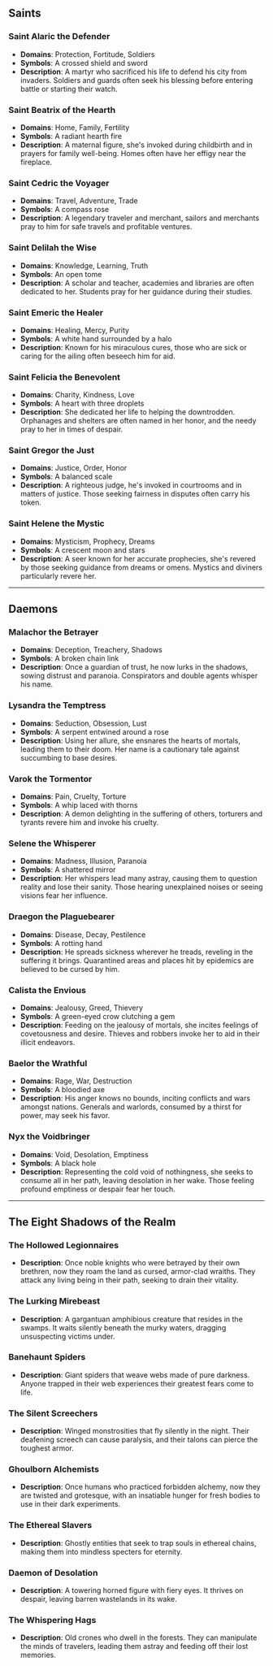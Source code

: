 ## Saints

### Saint Alaric the Defender
- **Domains**: Protection, Fortitude, Soldiers
- **Symbols**: A crossed shield and sword
- **Description**: A martyr who sacrificed his life to defend his city from invaders. Soldiers and guards often seek his blessing before entering battle or starting their watch.

### Saint Beatrix of the Hearth
- **Domains**: Home, Family, Fertility
- **Symbols**: A radiant hearth fire
- **Description**: A maternal figure, she's invoked during childbirth and in prayers for family well-being. Homes often have her effigy near the fireplace.

### Saint Cedric the Voyager
- **Domains**: Travel, Adventure, Trade
- **Symbols**: A compass rose
- **Description**: A legendary traveler and merchant, sailors and merchants pray to him for safe travels and profitable ventures.

### Saint Delilah the Wise
- **Domains**: Knowledge, Learning, Truth
- **Symbols**: An open tome
- **Description**: A scholar and teacher, academies and libraries are often dedicated to her. Students pray for her guidance during their studies.

### Saint Emeric the Healer
- **Domains**: Healing, Mercy, Purity
- **Symbols**: A white hand surrounded by a halo
- **Description**: Known for his miraculous cures, those who are sick or caring for the ailing often beseech him for aid.

### Saint Felicia the Benevolent
- **Domains**: Charity, Kindness, Love
- **Symbols**: A heart with three droplets
- **Description**: She dedicated her life to helping the downtrodden. Orphanages and shelters are often named in her honor, and the needy pray to her in times of despair.

### Saint Gregor the Just
- **Domains**: Justice, Order, Honor
- **Symbols**: A balanced scale
- **Description**: A righteous judge, he's invoked in courtrooms and in matters of justice. Those seeking fairness in disputes often carry his token.

### Saint Helene the Mystic
- **Domains**: Mysticism, Prophecy, Dreams
- **Symbols**: A crescent moon and stars
- **Description**: A seer known for her accurate prophecies, she's revered by those seeking guidance from dreams or omens. Mystics and diviners particularly revere her.

---

## Daemons

### Malachor the Betrayer
- **Domains**: Deception, Treachery, Shadows
- **Symbols**: A broken chain link
- **Description**: Once a guardian of trust, he now lurks in the shadows, sowing distrust and paranoia. Conspirators and double agents whisper his name.

### Lysandra the Temptress
- **Domains**: Seduction, Obsession, Lust
- **Symbols**: A serpent entwined around a rose
- **Description**: Using her allure, she ensnares the hearts of mortals, leading them to their doom. Her name is a cautionary tale against succumbing to base desires.

### Varok the Tormentor
- **Domains**: Pain, Cruelty, Torture
- **Symbols**: A whip laced with thorns
- **Description**: A demon delighting in the suffering of others, torturers and tyrants revere him and invoke his cruelty.

### Selene the Whisperer
- **Domains**: Madness, Illusion, Paranoia
- **Symbols**: A shattered mirror
- **Description**: Her whispers lead many astray, causing them to question reality and lose their sanity. Those hearing unexplained noises or seeing visions fear her influence.

### Draegon the Plaguebearer
- **Domains**: Disease, Decay, Pestilence
- **Symbols**: A rotting hand
- **Description**: He spreads sickness wherever he treads, reveling in the suffering it brings. Quarantined areas and places hit by epidemics are believed to be cursed by him.

### Calista the Envious
- **Domains**: Jealousy, Greed, Thievery
- **Symbols**: A green-eyed crow clutching a gem
- **Description**: Feeding on the jealousy of mortals, she incites feelings of covetousness and desire. Thieves and robbers invoke her to aid in their illicit endeavors.

### Baelor the Wrathful
- **Domains**: Rage, War, Destruction
- **Symbols**: A bloodied axe
- **Description**: His anger knows no bounds, inciting conflicts and wars amongst nations. Generals and warlords, consumed by a thirst for power, may seek his favor.

### Nyx the Voidbringer
- **Domains**: Void, Desolation, Emptiness
- **Symbols**: A black hole
- **Description**: Representing the cold void of nothingness, she seeks to consume all in her path, leaving desolation in her wake. Those feeling profound emptiness or despair fear her touch.

---

## The Eight Shadows of the Realm

### The Hollowed Legionnaires
- **Description**: Once noble knights who were betrayed by their own brethren, now they roam the land as cursed, armor-clad wraiths. They attack any living being in their path, seeking to drain their vitality.

### The Lurking Mirebeast
- **Description**: A gargantuan amphibious creature that resides in the swamps. It waits silently beneath the murky waters, dragging unsuspecting victims under.

### Banehaunt Spiders
- **Description**: Giant spiders that weave webs made of pure darkness. Anyone trapped in their web experiences their greatest fears come to life.

### The Silent Screechers
- **Description**: Winged monstrosities that fly silently in the night. Their deafening screech can cause paralysis, and their talons can pierce the toughest armor.

### Ghoulborn Alchemists
- **Description**: Once humans who practiced forbidden alchemy, now they are twisted and grotesque, with an insatiable hunger for fresh bodies to use in their dark experiments.

### The Ethereal Slavers
- **Description**: Ghostly entities that seek to trap souls in ethereal chains, making them into mindless specters for eternity.

### Daemon of Desolation
- **Description**: A towering horned figure with fiery eyes. It thrives on despair, leaving barren wastelands in its wake.

### The Whispering Hags
- **Description**: Old crones who dwell in the forests. They can manipulate the minds of travelers, leading them astray and feeding off their lost memories.

